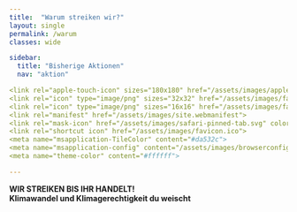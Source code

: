 ```yaml
---
title:  "Warum streiken wir?"
layout: single
permalink: /warum
classes: wide

sidebar:
  title: "Bisherige Aktionen"
  nav: "aktion"

<link rel="apple-touch-icon" sizes="180x180" href="/assets/images/apple-touch-icon.png">
<link rel="icon" type="image/png" sizes="32x32" href="/assets/images/favicon-32x32.png">
<link rel="icon" type="image/png" sizes="16x16" href="/assets/images/favicon-16x16.png">
<link rel="manifest" href="/assets/images/site.webmanifest">
<link rel="mask-icon" href="/assets/images/safari-pinned-tab.svg" color="#5bbad5">
<link rel="shortcut icon" href="/assets/images/favicon.ico">
<meta name="msapplication-TileColor" content="#da532c">
<meta name="msapplication-config" content="/assets/images/browserconfig.xml">
<meta name="theme-color" content="#ffffff">

---
```


<b>WIR STREIKEN BIS IHR HANDELT!<b> <br>
Klimawandel und Klimagerechtigkeit du weischt

